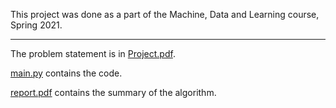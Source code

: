 This project was done as a part of the Machine, Data and Learning course, Spring 2021.

---


The problem statement is in [Project.pdf](https://github.com/revanth27/GA/blob/main/Project.pdf).

[main.py](https://github.com/revanth27/GA/blob/main/main.py) contains the code.
 
[report.pdf](https://github.com/revanth27/GA/blob/main/Report.pdf) contains the summary of the algorithm.
